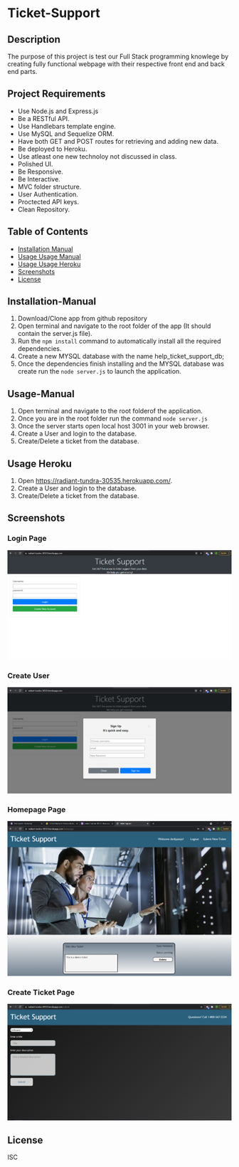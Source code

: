 # Ticket-Support

## Description 

The purpose of this project is test our Full Stack programming knowlege by creating fully functional webpage with their respective front end and back end parts. 

## Project Requirements 
 * Use Node.js and Express.js
 * Be a RESTful API.
 * Use Handlebars template engine.
 * Use MySQL and Sequelize ORM.
 * Have both GET and POST routes for retrieving and adding new data.
 * Be deployed to Heroku.
 * Use atleast one new technoloy not discussed in class.
 * Polished UI.
 * Be Responsive.
 * Be Interactive.
 * MVC folder structure.
 * User Authentication.
 * Proctected API keys.
 * Clean Repository.


## Table of Contents

* [Installation Manual](#installation-manual)
* [Usage Usage Manual](#usage-manual)
* [Usage Usage Heroku](#usage-heroku)
* [Screenshots](#screenshots)
* [License](#license)

## Installation-Manual

1. Download/Clone app from github repository
2. Open terminal and navigate to the root folder of the app (It should contain the server.js file).
3. Run the `npm install` command to automatically install all the required dependencies.
4. Create a new MYSQL database with the name help_ticket_support_db;
5. Once the dependencies finish installing and the MYSQL database was create run the `node server.js` to launch the application.

## Usage-Manual

1. Open terminal and navigate to the root folderof the application.
2. Once you are in the root folder run the command `node server.js`
3. Once the server starts open local host 3001 in your web browser.
4. Create a User and login to the database.
5. Create/Delete a ticket from the database.


## Usage Heroku

1. Open https://radiant-tundra-30535.herokuapp.com/.
2. Create a User and login to the database.
3. Create/Delete a ticket from the database.

## Screenshots

### Login Page
![login page](./public/images/login.png)

### Create User
![create-user](./public/images/create_user.png)

### Homepage Page
![homepage](./public/images/homepage.png)

### Create Ticket Page
![create-ticket](./public/images/create_ticket.png)




## License

ISC
    
